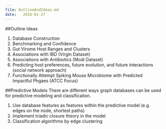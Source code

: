 ```yaml
---
file: OutlineAndIdeas.md
date:   2016-01-27
---
```


##Outline Ideas

1. Database Construction
2. Benchmarking and Confidence
3. Gut Virome Host Ranges and Clusters
4. Associations with IBD (Virgin Dataset)
5. Associations with Antibiotics (Modi Dataset)
6. Predicting host preferences, future evolution, and future interactions (social network approach)
7. Functionally Attempt Spiking Mouse Microbiome with Predicted Impactful Phgaes (ATCC Focus)

##Predictive Models
There are different ways graph databases can be used for predictive modeling and classificaiton.

1. Use database features as features within the predictive model (e.g. edges on the node, shortest paths)
2. Implement triadic closure theory in the model
2. Classification algorithms by edge clustering

